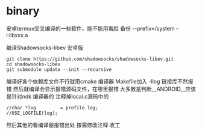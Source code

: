 # binary
安卓termux交叉编译的一些软件，能不能用看脸
备份
--prefix=/system
-l:libxxx.a

编译Shadowsocks-libev 安卓版
```  
git clone https://github.com/shadowsocks/shadowsocks-libev.git
cd shadowsocks-libev
git submodule update --init --recursive
```  
编译好各个依赖库文件不行就用cmake 编译器
Makefile加入 -llog 链接库不然报错
然后就编译会显示报错源码文件，在哪里报错
大多数是判断__ANDROID__应该是针对ndk 编译器的
注释掉local.c源码中的
``` 
//char *log         = profile.log;
//USE_LOGFILE(log);
```  
然后其他的看编译器报错出处
按需修改注释
收工
